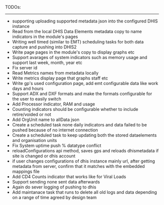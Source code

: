 TODOs:
______________________________________________
* supporting uploading supported metadata json into the configured DHIS instance
* Read from the local DHIS Data Elements metadata copy to name indicators in the module's pages
* Writing well timed (similar to EMT) scheduling tasks for both data capture and pushing into DHIS2
* Write page pages in the module's copy to display graphs etc
* Support avarages of system indicators such as memory usage and support last week, month, year etc
* Fix server id
* Read Metrics names from metadata locally
* Write metrics display page that graphs staff etc
* Write gp's used configuration page, add emt configurable data like work days and hours
* Support ADX and DXF formats and make the formats configurable for the user to easily switch
* Add Processor indicator, RAM and usage
* Counting indicators should be configurable whether to include retire/voided or not
* Add OrgUnit name to allData json
* Create a scheduled task none daily indicators and data failed to be pushed because of no internet connection
* Create a scheduled task to keep updating both the stored dataelements and organisation units
* Fix System uptime push % datatype conflict
* reloadConfigurations api method, saves gps and reloads dhismetadata if site is changed or dhis account
* if user changes configurations of dhis instance mainly url, after getting metadata from server, confirm that it matches with the embedded mappings file
* Add CD4 Counts indicator that works like for Viral Loads
* Support sending none sent data afterwards
* Again do sever logging of pushing to dhis 
* Add maintanace task that runs to delete all old logs and data depending on a range of time agreed by design team
